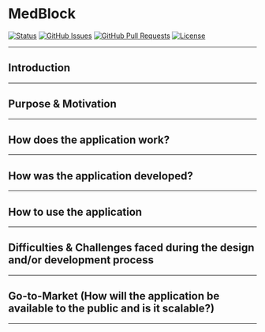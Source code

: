# MedBlock

<div>
  
  [![Status](https://img.shields.io/badge/status-active-success.svg)]()
  [![GitHub Issues](https://img.shields.io/github/issues/lucylow/medblock.svg)](https://github.com/lucylow/medblock/issues)
  [![GitHub Pull Requests](https://img.shields.io/github/issues-pr/lucylow/medblock.svg)](https://github.com/lucylow/medblock/pulls)
  [![License](https://img.shields.io/bower/l/bootstrap)]()

</div>

---

## Introduction

---
## Purpose & Motivation


---
## How does the application work?


---
## How was the application developed?


---
## How to use the application


---
## Difficulties & Challenges faced during the design and/or development process


---
## Go-to-Market (How will the application be available to the public and is it scalable?)



---

